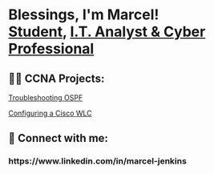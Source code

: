 <h1>Blessings, I'm Marcel! <br/><a href="https://github.com/marcelj23/">Student</a>, <a href="https://www.linkedin.com/in/marcel-jenkins">I.T. Analyst & Cyber Professional</a></h1>

<h2>👨‍💻 CCNA Projects:</h2>

 <a href="https://docs.google.com/document/d/e/2PACX-1vTKFUMlbauYGr8uGmikXa0N_vEEingPrME1ozCvVUoL4GpgtDNWyAK1Cq0spmNq-Keho_KPUsV21Wf7/pub">Troubleshooting OSPF</a>

 <a href="https://docs.google.com/document/d/e/2PACX-1vS24GtgskiqvFzeFtJGjGzkHxOWAVKV3kGK8o7OVudd2UUlYXGwyxywJcolEAHfFqtP50qccRElMclq/pub">Configuring a Cisco WLC</a>




<h2> 🤳 Connect with me:</h2>


<h3>https://www.linkedin.com/in/marcel-jenkins</h3>
